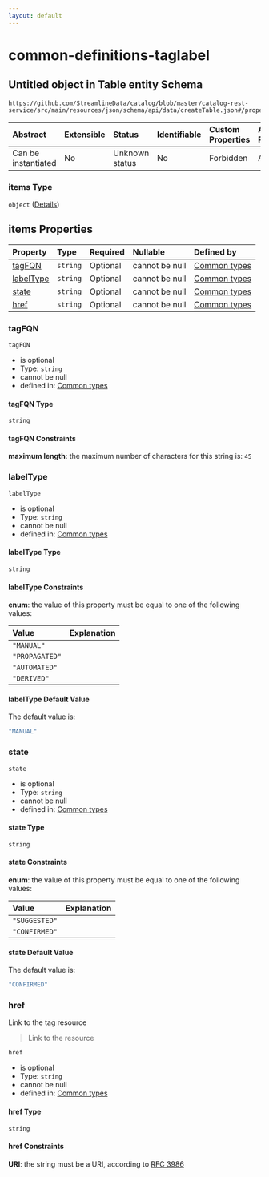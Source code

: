 ```yaml
---
layout: default
---
```


# common-definitions-taglabel

## Untitled object in Table entity Schema

```text
https://github.com/StreamlineData/catalog/blob/master/catalog-rest-service/src/main/resources/json/schema/api/data/createTable.json#/properties/tags/items
```

| Abstract | Extensible | Status | Identifiable | Custom Properties | Additional Properties | Access Restrictions | Defined In |
| :--- | :--- | :--- | :--- | :--- | :--- | :--- | :--- |
| Can be instantiated | No | Unknown status | No | Forbidden | Allowed | none | [createTable.json\*](https://github.com/parthp2107/JsonMd/tree/7c007d55cf8a594dae64d75ff2874e8f1bc91e95/createTable.json) |

### items Type

`object` \([Details](common-definitions-taglabel.md)\)

## items Properties

| Property | Type | Required | Nullable | Defined by |
| :--- | :--- | :--- | :--- | :--- |
| [tagFQN](common-definitions-taglabel.md#tagfqn) | `string` | Optional | cannot be null | [Common types](common-definitions-taglabel-properties-tagfqn.md) |
| [labelType](common-definitions-taglabel.md#labeltype) | `string` | Optional | cannot be null | [Common types](common-definitions-taglabel-properties-labeltype.md) |
| [state](common-definitions-taglabel.md#state) | `string` | Optional | cannot be null | [Common types](common-definitions-taglabel-properties-state.md) |
| [href](common-definitions-taglabel.md#href) | `string` | Optional | cannot be null | [Common types](common-definitions-href.md) |

### tagFQN

`tagFQN`

* is optional
* Type: `string`
* cannot be null
* defined in: [Common types](common-definitions-taglabel-properties-tagfqn.md)

#### tagFQN Type

`string`

#### tagFQN Constraints

**maximum length**: the maximum number of characters for this string is: `45`

### labelType

`labelType`

* is optional
* Type: `string`
* cannot be null
* defined in: [Common types](common-definitions-taglabel-properties-labeltype.md)

#### labelType Type

`string`

#### labelType Constraints

**enum**: the value of this property must be equal to one of the following values:

| Value | Explanation |
| :--- | :--- |
| `"MANUAL"` |  |
| `"PROPAGATED"` |  |
| `"AUTOMATED"` |  |
| `"DERIVED"` |  |

#### labelType Default Value

The default value is:

```javascript
"MANUAL"
```

### state

`state`

* is optional
* Type: `string`
* cannot be null
* defined in: [Common types](common-definitions-taglabel-properties-state.md)

#### state Type

`string`

#### state Constraints

**enum**: the value of this property must be equal to one of the following values:

| Value | Explanation |
| :--- | :--- |
| `"SUGGESTED"` |  |
| `"CONFIRMED"` |  |

#### state Default Value

The default value is:

```javascript
"CONFIRMED"
```

### href

Link to the tag resource

> Link to the resource

`href`

* is optional
* Type: `string`
* cannot be null
* defined in: [Common types](common-definitions-href.md)

#### href Type

`string`

#### href Constraints

**URI**: the string must be a URI, according to [RFC 3986](https://tools.ietf.org/html/rfc3986)

